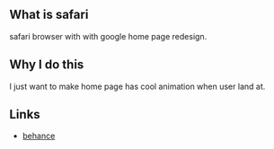 ## What is safari

safari browser with with google home page redesign.


## Why I do this

I just want to make home page has cool animation when user land at.


## Links
* [behance](https://www.behance.net/gallery/57473049/homepage-of-google-search-on-safari "behance")

